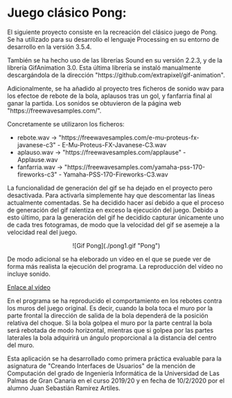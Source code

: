 ﻿<h1>Juego clásico Pong:</h1>

<p>El siguiente proyecto consiste en la recreación del clásico juego de Pong. Se ha utilizado para su desarrollo el lenguaje Processing en su entorno de desarrollo en la versión 3.5.4.</p>

<p>También se ha hecho uso de las librerías Sound en su versión 2.2.3, y de la librería GifAnimation 3.0. Esta última librería se instaló manualmente descargándola de la dirección "https://github.com/extrapixel/gif-animation".</p>

<p>Adicionalmente, se ha añadido al proyecto tres ficheros de sonido wav para los efectoe de rebote de la bola, aplausos tras un gol, y fanfarria final al ganar la partida. Los sonidos se obtuvieron de la página web "https://freewavesamples.com/".</p>

<p>
Concretamente se utilizaron los ficheros:
<ul>
<li>rebote.wav -> "https://freewavesamples.com/e-mu-proteus-fx-javanese-c3" - E-Mu-Proteus-FX-Javanese-C3.wav</li>
<li>aplauso.wav -> "https://freewavesamples.com/applause" - Applause.wav</li>
<li>fanfarria.wav -> "https://freewavesamples.com/yamaha-pss-170-fireworks-c3" - Yamaha-PSS-170-Fireworks-C3.wav</li>
</ul>
</p>

<p>La funcionalidad de generación del gif se ha dejado en el proyecto pero desactivada. Para activarla simplemente hay que descomentar las líneas actualmente comentadas. Se ha decidido hacer así debido a que el proceso de generación del gif ralentiza en exceso la ejecución del juego. Debido a esto último, para la generación del gif he decidido capturar únicamente uno de cada tres fotogramas, de modo que la
velocidad del gif se asemeje a la velocidad real del juego.</p>

<center>![Gif Pong](./pong1.gif "Pong")</center>

<p>De modo adicional se ha eleborado un vídeo en el que se puede ver de forma más realista la ejecución del programa. La reproducción del vídeo no incluye sonido.</p>

<p><a href="./pong.mp4" title="Video Pong">Enlace al vídeo</a></p>

<p>En el programa se ha reproducido el comportamiento en los rebotes contra los muros del juego original. Es decir, cuando la bola toca el muro por la parte frontal la dirección de salida de la bola dependerá de la posición relativa del choque. Si la bola golpea el muro por la parte central la bola será rebotada de modo horizontal, mientras que si golpea por las partes laterales la bola adquirirá un ángulo proporcional a la distancia del centro del muro.</p>

<p>Esta aplicación se ha desarrollado como primera práctica evaluable para la asignatura de "Creando Interfaces de Usuarios" de la mención de Computación del grado de Ingeniería Informática de la Universidad de Las Palmas de Gran Canaria en el curso 2019/20 y en fecha de 10/2/2020 por el alumno Juan Sebastián Ramírez Artiles.</p>
